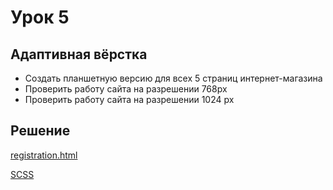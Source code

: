 # Урок 5

## Адаптивная вёрстка

- Создать планшетную версию для всех 5 страниц интернет-магазина
- Проверить работу сайта на разрешении 768px
- Проверить работу сайта на разрешении 1024 px

## Решение

[registration.html](registration.html)

[SCSS](style.scss)